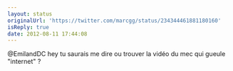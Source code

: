 ```yaml
---
layout: status
originalUrl: 'https://twitter.com/marcgg/status/234344461881180160'
isReply: true
date: 2012-08-11 17:44:08
---
```


@EmilandDC hey tu saurais me dire ou trouver la vidéo du mec qui gueule "internet" ?
